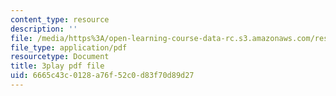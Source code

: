 ```yaml
---
content_type: resource
description: ''
file: /media/https%3A/open-learning-course-data-rc.s3.amazonaws.com/res-10-s95-physics-of-covid-19-transmission-fall-2020/6665c43c0128a76f52c0d83f70d89d27_ysEeFyNjnkQ.pdf
file_type: application/pdf
resourcetype: Document
title: 3play pdf file
uid: 6665c43c-0128-a76f-52c0-d83f70d89d27
---
```


